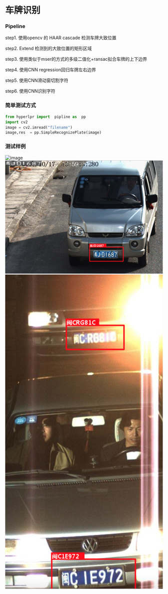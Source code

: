 # 车牌识别

### Pipeline

step1. 使用opencv 的 HAAR cascade 检测车牌大致位置 

step2. Extend 检测到的大致位置的矩形区域

step3. 使用类似于mser的方式的多级二值化+ransac拟合车牌的上下边界

step4. 使用CNN regression回归车牌左右边界

step5. 使用CNN滑动窗切割字符

step6. 使用CNN识别字符

### 简单测试方式

```python
from hyperlpr import  pipline as  pp
import cv2
image = cv2.imread("filename")
image,res  = pp.SimpleRecognizePlate(image)
```
### 测试样例

![image](./cache/demo1.png)
![image](./cache/demo2.png)
![image](./cache/demo3.png)
